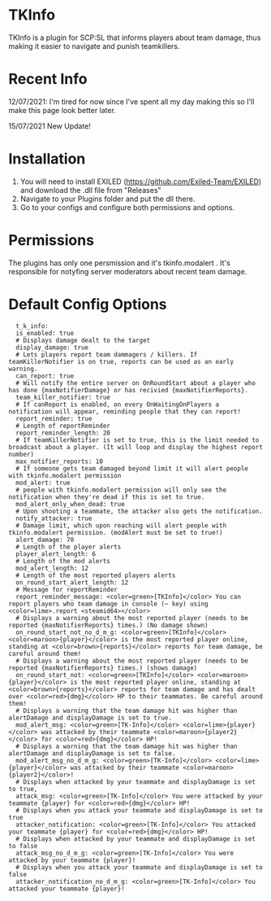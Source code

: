 # TKInfo
TKInfo is a plugin for SCP:SL that informs players about team damage, thus making it easier to navigate and punish teamkillers.

# Recent Info

12/07/2021: I'm tired for now since I've spent all my day making this so I'll make this page look better later.

15/07/2021 New Update!

# Installation
1. You will need to install EXILED (https://github.com/Exiled-Team/EXILED) and download the .dll file from "Releases"
2. Navigate to your Plugins folder and put the dll there.
3. Go to your configs and configure both permissions and options.

# Permissions
The plugins has only one persmission and it's tkinfo.modalert . It's responsible for notyfing server moderators about recent team damage.

# Default Config Options
```
  t_k_info:
  is_enabled: true
  # Displays damage dealt to the target
  display_damage: true
  # Lets players report team dammagers / killers. If teamKillerNotifier is on true, reports can be used as an early warning.
  can_report: true
  # Will notify the entire server on OnRoundStart about a player who has done {maxNotifierDamage} or has recivied {maxNotifierReports}.
  team_killer_notifier: true
  # If canReport is enabled, on every OnWaitingOnPlayers a notification will appear, reminding people that they can report!
  report_reminder: true
  # Length of reportReminder
  report_reminder_length: 20
  # If teamKillerNotifier is set to true, this is the limit needed to broadcast about a player. (It will loop and display the highest report number)
  max_notifier_reports: 10
  # If someone gets team damaged beyond limit it will alert people with tkinfo.modalert permission
  mod_alert: true
  # people with tkinfo.modalert permission will only see the notification when they're dead if this is set to true.
  mod_alert_only_when_dead: true
  # Upon shooting a teammate, the attacker also gets the notification.
  notify_attacker: true
  # Damage limit, which upon reaching will alert people with tkinfo.modalert permission. (modAlert must be set to true!)
  alert_damage: 70
  # Length of the player alerts
  player_alert_length: 6
  # Length of the mod alerts
  mod_alert_length: 12
  # Length of the most reported players alerts
  on_round_start_alert_length: 12
  # Message for reportReminder
  report_reminder_message: <color=green>[TKInfo]</color> You can report players who team damage in console (~ key) using <color=lime>.report <steamid64></color>
  # Displays a warning about the most reported player (needs to be reported {maxNotifierReports} times.) (No damage shown)
  on_round_start_not_no_d_m_g: <color=green>[TKInfo]</color> <color=maroon>{player}</color> is the most reported player online, standing at <color=brown>{reports}</color> reports for team damage, be careful around them!
  # Displays a warning about the most reported player (needs to be reported {maxNotifierReports} times.) (shows damage)
  on_round_start_not: <color=green>[TKInfo]</color> <color=maroon>{player}</color> is the most reported player online, standing at <color=brown>{reports}</color> reports for team damage and has dealt over <color=red>{dmg}</color> HP to their teammates. Be careful around them!
  # Displays a warning that the team damage hit was higher than alertDamage and displayDamage is set to true.
  mod_alert_msg: <color=green>[TK-Info]</color> <color=lime>{player}</color> was attacked by their teammate <color=maroon>{player2}</color> for <color=red>{dmg}</color> HP!
  # Displays a warning that the team damage hit was higher than alertDamage and displayDamage is set to false.
  mod_alert_msg_no_d_m_g: <color=green>[TK-Info]</color> <color=lime>{player}</color> was attacked by their teammate <color=maroon>{player2}</color>!
  # Displays when attacked by your teammate and displayDamage is set to true,
  attack_msg: <color=green>[TK-Info]</color> You were attacked by your teammate {player} for <color=red>{dmg}</color> HP!
  # Displays when you attack your teammate and displayDamage is set to true
  attacker_notification: <color=green>[TK-Info]</color> You attacked your teammate {player} for <color=red>{dmg}</color> HP!
  # Displays when attacked by your teammate and displayDamage is set to false
  attack_msg_no_d_m_g: <color=green>[TK-Info]</color> You were attacked by your teammate {player}!
  # Displays when you attack your teammate and displayDamage is set to false
  attacker_notification_no_d_m_g: <color=green>[TK-Info]</color> You attacked your teammate {player}!
```
